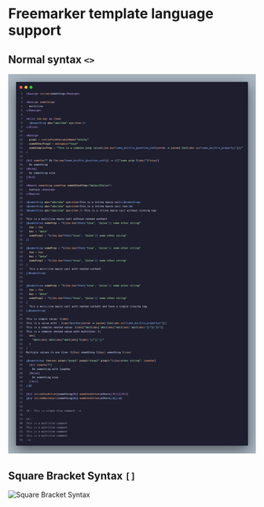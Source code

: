 # Freemarker template language support

## Normal syntax `<>`

![Normal Syntax](./normal-syntax.png)

## Square Bracket Syntax `[]`

![Square Bracket Syntax](image.png)
